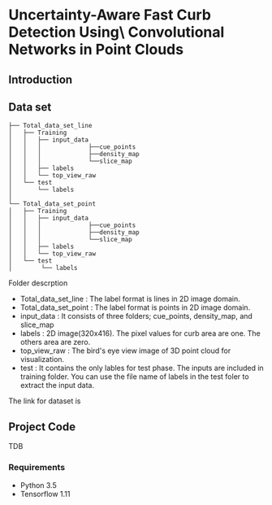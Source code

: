 # Uncertainty-Aware Fast Curb Detection Using\\ Convolutional Networks in Point Clouds
## **Introduction**

## Data set
```
├── Total_data_set_line
│   ├── Training
│   │   ├── input_data
│   │   │             ├──cue_points 
│   │   │             ├──density_map
│   │   │             └──slice_map
│   │   ├── labels
│   │   └── top_view_raw   
│   └── test
│       └── labels            
│
└── Total_data_set_point
│   ├── Training
│   │   ├── input_data
│   │   │             ├──cue_points 
│   │   │             ├──density_map
│   │   │             └──slice_map                      
│   │   ├── labels
│   │   └── top_view_raw   
│   └── test
│        └── labels
```
Folder descrption
* Total_data_set_line : The label format is lines in 2D image domain.
* Total_data_set_point : The label format is points in 2D image domain.
* input_data : It consists of three folders; cue_points, density_map, and slice_map
* labels : 2D image(320x416). The pixel values for curb area are one. The others area are zero.
* top_view_raw : The bird's eye view image of 3D point cloud for visualization.
* test : It contains the only lables for test phase. The inputs are included in training folder. You can use the file name of labels in the test foler to extract the input data.

The link for dataset is


## Project Code 
TDB
### Requirements
* Python 3.5
* Tensorflow 1.11
